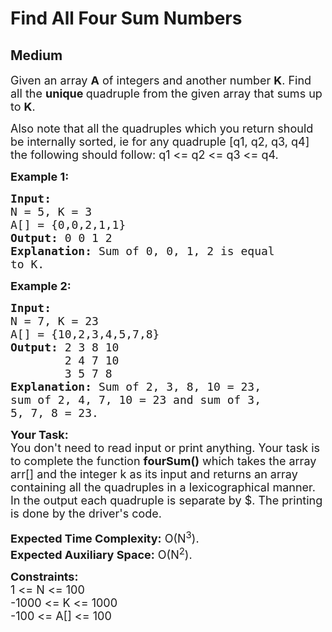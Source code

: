 # Find All Four Sum Numbers
## Medium
<div class="problems_problem_content__Xm_eO" speechify-initial-font-family="Roboto, sans-serif" speechify-initial-font-size="16px"><p speechify-initial-font-family="urw-din" speechify-initial-font-size="17px"><span style="font-size: 18px;" speechify-initial-font-family="urw-din" speechify-initial-font-size="17px">Given an array <strong speechify-initial-font-family="urw-din" speechify-initial-font-size="17px">A</strong> of integers and another number <strong speechify-initial-font-family="urw-din" speechify-initial-font-size="17px">K</strong>. Find all the <strong speechify-initial-font-family="urw-din" speechify-initial-font-size="17px">unique&nbsp;</strong>quadruple from the given array that sums up to <strong speechify-initial-font-family="urw-din" speechify-initial-font-size="17px">K</strong>.</span></p>
<p speechify-initial-font-family="urw-din" speechify-initial-font-size="17px"><span style="font-size: 18px;" speechify-initial-font-family="urw-din" speechify-initial-font-size="17px"><span style="font-size: 18px;" speechify-initial-font-family="urw-din" speechify-initial-font-size="17px">Also note that all the quadruples which you return should be internally sorted, ie for any quadruple [q1, q2, q3, q4] the following should follow: q1 &lt;= q2 &lt;= q3 &lt;= q4.</span></span></p>
<p speechify-initial-font-family="urw-din" speechify-initial-font-size="17px"><span style="font-size: 18px;" speechify-initial-font-family="urw-din" speechify-initial-font-size="17px"><strong speechify-initial-font-family="urw-din" speechify-initial-font-size="17px">Example 1:</strong></span></p>
<pre speechify-initial-font-family="urw-din" speechify-initial-font-size="17px"><span style="font-size: 18px;" speechify-initial-font-family="urw-din" speechify-initial-font-size="17px"><strong speechify-initial-font-family="urw-din" speechify-initial-font-size="17px">Input:
</strong>N = 5, K = 3
A[] = {0,0,2,1,1}
<strong speechify-initial-font-family="urw-din" speechify-initial-font-size="17px">Output: </strong>0 0 1 2 <strong speechify-initial-font-family="urw-din" speechify-initial-font-size="17px">
Explanation: </strong>Sum of 0, 0, 1, 2 is equal
to K.</span>
</pre>
<p speechify-initial-font-family="urw-din" speechify-initial-font-size="17px"><span style="font-size: 18px;" speechify-initial-font-family="urw-din" speechify-initial-font-size="17px"><strong speechify-initial-font-family="urw-din" speechify-initial-font-size="17px">Example 2:</strong></span></p>
<pre speechify-initial-font-family="urw-din" speechify-initial-font-size="17px"><span style="font-size: 18px;" speechify-initial-font-family="urw-din" speechify-initial-font-size="17px"><strong speechify-initial-font-family="urw-din" speechify-initial-font-size="17px">Input:
</strong>N = 7, K = 23
A[] = {10,2,3,4,5,7,8}
<strong speechify-initial-font-family="urw-din" speechify-initial-font-size="17px">Output: </strong>2 3 8 10 
&nbsp;       2 4 7 10 
&nbsp;       3 5 7 8 <strong speechify-initial-font-family="urw-din" speechify-initial-font-size="17px">
Explanation: </strong>Sum of 2, 3, 8, 10 = 23,
sum of 2, 4, 7, 10 = 23 and sum of 3,
5, 7, 8 = 23.</span></pre>
<p speechify-initial-font-family="urw-din" speechify-initial-font-size="17px"><span style="font-size: 18px;" speechify-initial-font-family="urw-din" speechify-initial-font-size="17px"><strong speechify-initial-font-family="urw-din" speechify-initial-font-size="17px">Your Task:</strong><br speechify-initial-font-family="urw-din" speechify-initial-font-size="17px">You don't need to read input or print anything. Your task is to complete the function&nbsp;<strong speechify-initial-font-family="urw-din" speechify-initial-font-size="17px">fourSum()</strong> which takes the array arr[] and the integer k as its input and returns an array containing all the quadruples in a lexicographical manner. In the output each quadruple is separate by $. The printing is done by the driver's code.</span></p>
<p speechify-initial-font-family="urw-din" speechify-initial-font-size="17px"><span style="font-size: 18px;" speechify-initial-font-family="urw-din" speechify-initial-font-size="17px"><strong speechify-initial-font-family="urw-din" speechify-initial-font-size="17px">Expected Time Complexity:</strong>&nbsp;O(N<sup speechify-initial-font-family="urw-din" speechify-initial-font-size="17px">3</sup>).<br speechify-initial-font-family="urw-din" speechify-initial-font-size="17px"><strong speechify-initial-font-family="urw-din" speechify-initial-font-size="17px">Expected Auxiliary Space:</strong>&nbsp;O(N<sup speechify-initial-font-family="urw-din" speechify-initial-font-size="17px">2</sup>).</span></p>
<p speechify-initial-font-family="urw-din" speechify-initial-font-size="17px"><span style="font-size: 18px;" speechify-initial-font-family="urw-din" speechify-initial-font-size="17px"><strong speechify-initial-font-family="urw-din" speechify-initial-font-size="17px">Constraints:</strong><br speechify-initial-font-family="urw-din" speechify-initial-font-size="17px">1 &lt;= N &lt;= 100<br speechify-initial-font-family="urw-din" speechify-initial-font-size="17px">-1000 &lt;= K &lt;= 1000<br speechify-initial-font-family="urw-din" speechify-initial-font-size="17px">-100 &lt;= A[] &lt;= 100</span></p></div>